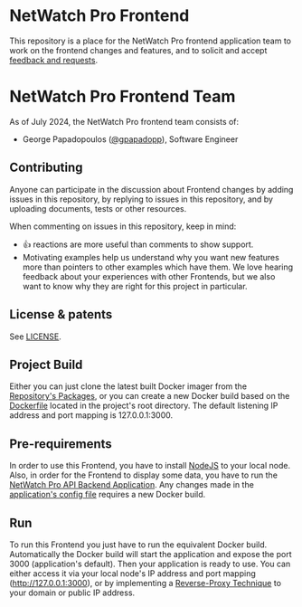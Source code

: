 # NetWatch Pro Frontend


This repository is a place for the NetWatch Pro frontend application team to work on
the frontend changes and features, and to solicit and accept
[feedback and requests](https://github.com/gpapadopp/netwatch-pro-frontend/issues).

# NetWatch Pro Frontend Team

As of July 2024, the NetWatch Pro frontend team consists of:

* George Papadopoulos ([@gpapadopp](https://github.com/gpapadopp)), Software Engineer

## Contributing

Anyone can participate in the discussion about Frontend changes
by adding issues in this repository,
by replying to issues in this repository,
and by uploading documents, tests or other resources.

When commenting on issues in this repository, keep in mind:

-   :+1: reactions are more useful than comments to show support.
-   Motivating examples help us understand why you want new features more than
    pointers to other examples which have them. We love hearing feedback about
    your experiences with other Frontends, but we also want to know why they are
    right for this project in particular.

## License & patents

See [LICENSE][license].

## Project Build

Either you can just clone the latest built Docker imager from the [Repository's Packages][packages],
or you can create a new Docker build based on the [Dockerfile][docker_file] located in the project's root directory.
The default listening IP address and port mapping is 127.0.0.1:3000.

## Pre-requirements

In order to use this Frontend, you have to install [NodeJS][node_js_site] to your local node.
Also, in order for the Frontend to display some data, you have to run the
[NetWatch Pro API Backend Application][netwatch_pro_api_backend].
Any changes made in the [application's config file][application_config_file] requires a new Docker build.

## Run

To run this Frontend you just have to run the equivalent Docker build.
Automatically the Docker build will start the application and expose the port 3000 (application's default).
Then your application is ready to use. You can either access it via your local node's IP address and port mapping (http://127.0.0.1:3000),
or by implementing a [Reverse-Proxy Technique][reverse_proxy_technique_site] to your domain or public IP address.

[license]: https://github.com/gpapadopp/netwatch-pro-frontend/blob/main/LICENSE
[packages]: https://github.com/gpapadopp/netwatch-pro-frontend/pkgs/container/netwatch-pro-frontend
[docker_file]: https://github.com/gpapadopp/netwatch-pro-frontend/blob/main/Dockerfile
[node_js_site]: https://nodejs.org/en
[application_config_file]: https://github.com/gpapadopp/netwatch-pro-frontend/blob/main/next.config.mjs
[reverse_proxy_technique_site]: https://en.wikipedia.org/wiki/Reverse_proxy
[netwatch_pro_api_backend]: https://github.com/gpapadopp/netwatch-pro-api
